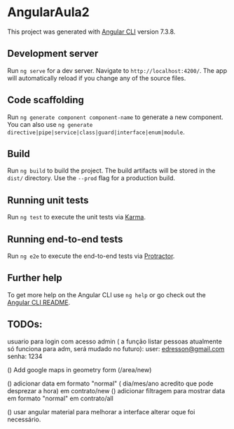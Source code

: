 # AngularAula2

This project was generated with [Angular CLI](https://github.com/angular/angular-cli) version 7.3.8.

## Development server

Run `ng serve` for a dev server. Navigate to `http://localhost:4200/`. The app will automatically reload if you change any of the source files.

## Code scaffolding

Run `ng generate component component-name` to generate a new component. You can also use `ng generate directive|pipe|service|class|guard|interface|enum|module`.

## Build

Run `ng build` to build the project. The build artifacts will be stored in the `dist/` directory. Use the `--prod` flag for a production build.

## Running unit tests

Run `ng test` to execute the unit tests via [Karma](https://karma-runner.github.io).

## Running end-to-end tests

Run `ng e2e` to execute the end-to-end tests via [Protractor](http://www.protractortest.org/).

## Further help

To get more help on the Angular CLI use `ng help` or go check out the [Angular CLI README](https://github.com/angular/angular-cli/blob/master/README.md).


## TODOs:

usuario para login com acesso admin ( a função listar pessoas atualmente só funciona para adm, será mudado no futuro):
    user: edresson@gmail.com
    senha: 1234
    
() Add google maps in geometry form (/area/new)

() adicionar data em formato "normal" ( dia/mes/ano acredito que pode desprezar a hora) em contrato/new
() adicionar filtragem para mostrar data em formato "normal"  em contrato/all

() usar  angular material para melhorar a interface alterar oque foi necessário.


